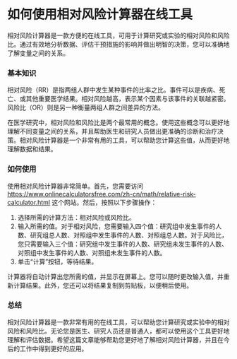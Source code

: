 如何使用相对风险计算器在线工具
===============

相对风险计算器是一款方便的在线工具，可用于计算研究或实验的相对风险和风险比。通过有效地分析数据、评估干预措施的影响并做出明智的决策，您可以准确地了解变量之间的关系。

### 基本知识

相对风险（RR）是指两组人群中发生某种事件的比率之比。事件可以是疾病、死亡、或其他重要医学结果。相对风险越高，表示某个因素与该事件的关联越紧密。风险比（OR）则是另一种衡量两组人群之间差异的方法。

在医学研究中，相对风险和风险比是两个最常用的概念。使用这些概念可以更好地理解不同变量之间的关系，并且帮助医生和研究人员做出更准确的诊断和治疗决策。相对风险计算器是一个非常有用的工具，可以帮助您计算这些值，从而更好地理解数据和结果。

### 如何使用

使用相对风险计算器非常简单。首先，您需要访问 <https://www.onlinecalculatorsfree.com/zh-cn/math/relative-risk-calculator.html> 这个网站。然后，按照以下步骤操作：

1. 选择所需的计算方法：相对风险或风险比。
2. 输入所需的值。对于相对风险，您需要输入四个值：研究组中发生事件的人数、研究组总人数、对照组中发生事件的人数、对照组总人数。对于风险比，您只需要输入三个值：研究组中发生事件的人数、研究组未发生事件的人数、对照组中发生事件的人数、对照组未发生事件的人数。
3. 单击“计算”按钮，等待结果。

计算器将自动计算出您所需的值，并显示在屏幕上。您可以随时更改输入值，并重新计算结果。此外，您还可以将结果复制到剪贴板，以便稍后使用。

### 总结

相对风险计算器是一款非常有用的在线工具，可以帮助您计算研究或实验中的相对风险和风险比。无论您是医生、研究人员还是普通人，都可以使用这个工具更好地理解和评估数据。希望这篇文章能够帮助您更好地了解相对风险计算器，并且在今后的工作中得到更好的应用。